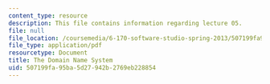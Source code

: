 ```yaml
---
content_type: resource
description: This file contains information regarding lecture 05.
file: null
file_location: /coursemedia/6-170-software-studio-spring-2013/507199fa95ba5d27942b2769eb228854_MIT6_170S13_05-dmn-names.pdf
file_type: application/pdf
resourcetype: Document
title: The Domain Name System
uid: 507199fa-95ba-5d27-942b-2769eb228854
---
```


